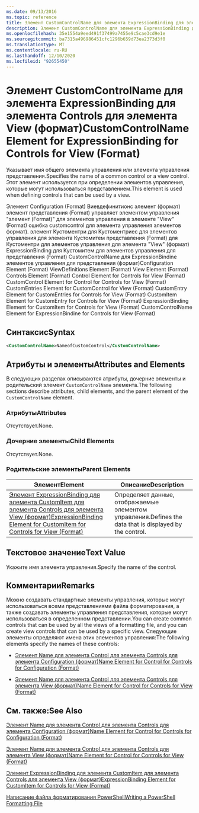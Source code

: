 ```yaml
---
ms.date: 09/13/2016
ms.topic: reference
title: Элемент CustomControlName для элемента ExpressionBinding для элемента Controls для элемента View (формат)
description: Элемент CustomControlName для элемента ExpressionBinding для элемента Controls для элемента View (формат)
ms.openlocfilehash: 35e1554a9eed491f37499a7455e9c5cae3cd9e1e
ms.sourcegitcommit: ba7315a496986451cfc1296b659d73ea2373d3f0
ms.translationtype: MT
ms.contentlocale: ru-RU
ms.lasthandoff: 12/10/2020
ms.locfileid: "92655450"
---
```

# <a name="customcontrolname-element-for-expressionbinding-for-controls-for-view-format"></a><span data-ttu-id="981e4-103">Элемент CustomControlName для элемента ExpressionBinding для элемента Controls для элемента View (формат)</span><span class="sxs-lookup"><span data-stu-id="981e4-103">CustomControlName Element for ExpressionBinding for Controls for View (Format)</span></span>

<span data-ttu-id="981e4-104">Указывает имя общего элемента управления или элемента управления представления.</span><span class="sxs-lookup"><span data-stu-id="981e4-104">Specifies the name of a common control or a view control.</span></span> <span data-ttu-id="981e4-105">Этот элемент используется при определении элементов управления, которые могут использоваться представлением.</span><span class="sxs-lookup"><span data-stu-id="981e4-105">This element is used when defining controls that can be used by a view.</span></span>

<span data-ttu-id="981e4-106">Элемент Configuration (Format) Виевдефинитионс элемент (формат) элемент представления (Format) управляет элементом управления "элемент (Format)" для элементов управления в элементе "View" (Format) ошибка customcontrol для элемента управления элементов формат). элемент Кустоментри для Кустоментриес для элементов управления для элемента Кустомитем представления (Format) для Кустоментри для элементов управления для элемента "View" (формат) ExpressionBinding для Кустомитем для элементов управления для представления (Format) CustomControlName для ExpressionBindine элементов управления для представления (формат)</span><span class="sxs-lookup"><span data-stu-id="981e4-106">Configuration Element (Format) ViewDefinitions Element (Format) View Element (Format) Controls Element (Format) Control Element for Controls for View (Format) CustomControl Element for Control for Controls for View (Format) CustomEntries Element for CustomControl for View (Format) CustomEntry Element for CustomEntries for Controls for View (Format) CustomItem Element for CustomEntry for Controls for View (Format) ExpressionBinding Element for CustomItem for Controls for View (Format) CustomControlName Element for ExpressionBindine for Controls for View (Format)</span></span>

## <a name="syntax"></a><span data-ttu-id="981e4-107">Синтаксис</span><span class="sxs-lookup"><span data-stu-id="981e4-107">Syntax</span></span>

```xml
<CustomControlName>NameofCustomControl</CustomControlName>
```

## <a name="attributes-and-elements"></a><span data-ttu-id="981e4-108">Атрибуты и элементы</span><span class="sxs-lookup"><span data-stu-id="981e4-108">Attributes and Elements</span></span>

<span data-ttu-id="981e4-109">В следующих разделах описываются атрибуты, дочерние элементы и родительский элемент `CustomControlName` элемента.</span><span class="sxs-lookup"><span data-stu-id="981e4-109">The following sections describe attributes, child elements, and the parent element of the `CustomControlName` element.</span></span>

### <a name="attributes"></a><span data-ttu-id="981e4-110">Атрибуты</span><span class="sxs-lookup"><span data-stu-id="981e4-110">Attributes</span></span>

<span data-ttu-id="981e4-111">Отсутствует.</span><span class="sxs-lookup"><span data-stu-id="981e4-111">None.</span></span>

### <a name="child-elements"></a><span data-ttu-id="981e4-112">Дочерние элементы</span><span class="sxs-lookup"><span data-stu-id="981e4-112">Child Elements</span></span>

<span data-ttu-id="981e4-113">Отсутствует.</span><span class="sxs-lookup"><span data-stu-id="981e4-113">None.</span></span>

### <a name="parent-elements"></a><span data-ttu-id="981e4-114">Родительские элементы</span><span class="sxs-lookup"><span data-stu-id="981e4-114">Parent Elements</span></span>

|<span data-ttu-id="981e4-115">Элемент</span><span class="sxs-lookup"><span data-stu-id="981e4-115">Element</span></span>|<span data-ttu-id="981e4-116">Описание</span><span class="sxs-lookup"><span data-stu-id="981e4-116">Description</span></span>|
|-------------|-----------------|
|[<span data-ttu-id="981e4-117">Элемент ExpressionBinding для элемента CustomItem для элемента Controls для элемента View (формат)</span><span class="sxs-lookup"><span data-stu-id="981e4-117">ExpressionBinding Element for CustomItem for Controls for View (Format)</span></span>](./expressionbinding-element-for-customitem-for-controls-for-view-format.md)|<span data-ttu-id="981e4-118">Определяет данные, отображаемые элементом управления.</span><span class="sxs-lookup"><span data-stu-id="981e4-118">Defines the data that is displayed by the control.</span></span>|

## <a name="text-value"></a><span data-ttu-id="981e4-119">Текстовое значение</span><span class="sxs-lookup"><span data-stu-id="981e4-119">Text Value</span></span>

<span data-ttu-id="981e4-120">Укажите имя элемента управления.</span><span class="sxs-lookup"><span data-stu-id="981e4-120">Specify the name of the control.</span></span>

## <a name="remarks"></a><span data-ttu-id="981e4-121">Комментарии</span><span class="sxs-lookup"><span data-stu-id="981e4-121">Remarks</span></span>

<span data-ttu-id="981e4-122">Можно создавать стандартные элементы управления, которые могут использоваться всеми представлениями файла форматирования, а также создавать элементы управления представления, которые могут использоваться в определенном представлении.</span><span class="sxs-lookup"><span data-stu-id="981e4-122">You can create common controls that can be used by all the views of a formatting file, and you can create view controls that can be used by a specific view.</span></span> <span data-ttu-id="981e4-123">Следующие элементы определяют имена этих элементов управления:</span><span class="sxs-lookup"><span data-stu-id="981e4-123">The following elements specify the names of these controls:</span></span>

- [<span data-ttu-id="981e4-124">Элемент Name для элемента Control для элемента Controls для элемента Configuration (формат)</span><span class="sxs-lookup"><span data-stu-id="981e4-124">Name Element for Control for Controls for Configuration (Format)</span></span>](./name-element-for-control-for-controls-for-configuration-format.md)

- [<span data-ttu-id="981e4-125">Элемент Name для элемента Control для элемента Controls для элемента View (формат)</span><span class="sxs-lookup"><span data-stu-id="981e4-125">Name Element for Control for Controls for View (Format)</span></span>](./name-element-for-control-for-controls-for-view-format.md)

## <a name="see-also"></a><span data-ttu-id="981e4-126">См. также:</span><span class="sxs-lookup"><span data-stu-id="981e4-126">See Also</span></span>

[<span data-ttu-id="981e4-127">Элемент Name для элемента Control для элемента Controls для элемента Configuration (формат)</span><span class="sxs-lookup"><span data-stu-id="981e4-127">Name Element for Control for Controls for Configuration (Format)</span></span>](./name-element-for-control-for-controls-for-configuration-format.md)

[<span data-ttu-id="981e4-128">Элемент Name для элемента Control для элемента Controls для элемента View (формат)</span><span class="sxs-lookup"><span data-stu-id="981e4-128">Name Element for Control for Controls for View (Format)</span></span>](./name-element-for-control-for-controls-for-view-format.md)

[<span data-ttu-id="981e4-129">Элемент ExpressionBinding для элемента CustomItem для элемента Controls для элемента View (формат)</span><span class="sxs-lookup"><span data-stu-id="981e4-129">ExpressionBinding Element for CustomItem for Controls for View (Format)</span></span>](./expressionbinding-element-for-customitem-for-controls-for-view-format.md)

[<span data-ttu-id="981e4-130">Написание файла форматирования PowerShell</span><span class="sxs-lookup"><span data-stu-id="981e4-130">Writing a PowerShell Formatting File</span></span>](./writing-a-powershell-formatting-file.md)
